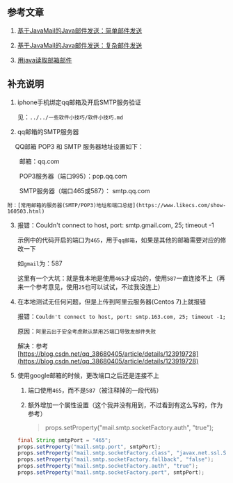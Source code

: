 <!--
 * @Date: 2022-06-27 15:05:14
 * @LastEditors: Lq
 * @LastEditTime: 2022-06-27 18:34:51
 * @FilePath: \learnningNotes\接入邮箱\java接入收发邮件\index.md
-->
## 参考文章

1. [基于JavaMail的Java邮件发送：简单邮件发送](https://blog.csdn.net/xietansheng/article/details/51673073)

2. [基于JavaMail的Java邮件发送：复杂邮件发送](https://blog.csdn.net/xietansheng/article/details/51722660)

3. [用java读取邮箱邮件](https://www.csdn.net/tags/OtDaYgzsNjQwMzItYmxvZwO0O0OO0O0O.html)


## 补充说明

1. iphone手机绑定qq邮箱及开启SMTP服务验证

    见：`../../一些软件小技巧/软件小技巧.md`

2. qq邮箱的SMTP服务器

　  QQ邮箱 POP3 和 SMTP 服务器地址设置如下：

　　邮箱：qq.com    

　　POP3服务器（端口995）：pop.qq.com  

　　SMTP服务器（端口465或587）：  smtp.qq.com    

    附：[常用邮箱的服务器(SMTP/POP3)地址和端口总结](https://www.likecs.com/show-160503.html)

3. 报错：Couldn't connect to host, port: smtp.gmail.com, 25; timeout -1

    示例中的代码开启的端口为`465`，用于`qq邮箱`，如果是其他的邮箱需要对应的修改一下

    如`gmail`为：587

    这里有一个大坑：就是我本地是使用`465`才成功的，使用`587`一直连接不上（再来一个参考意见，使用`25`也可以试试，不过我没连上）

4. 在本地测试无任何问题，但是上传到阿里云服务器(Centos 7)上就报错

    报错：`Couldn't connect to host, port: smtp.163.com, 25; timeout -1;`

    原因：`阿里云出于安全考虑默认禁用25端口导致发邮件失败`

    解决：参考[https://blog.csdn.net/qq_38680405/article/details/123919728](https://blog.csdn.net/qq_38680405/article/details/123919728)

5. 使用google邮箱的时候，更改端口之后还是连接不上

    1. 端口使用`465`，而不是`587`（被注释掉的一段代码）

    2. 额外增加一个属性设置（这个我并没有用到，不过看到有这么写的，作为参考）

        > props.setProperty("mail.smtp.socketFactory.auth", "true");

    ```java
    final String smtpPort = "465";
    props.setProperty("mail.smtp.port", smtpPort);
    props.setProperty("mail.smtp.socketFactory.class", "javax.net.ssl.SSLSocketFactory");
    props.setProperty("mail.smtp.socketFactory.fallback", "false");
    props.setProperty("mail.smtp.socketFactory.auth", "true");
    props.setProperty("mail.smtp.socketFactory.port", smtpPort);
    ```